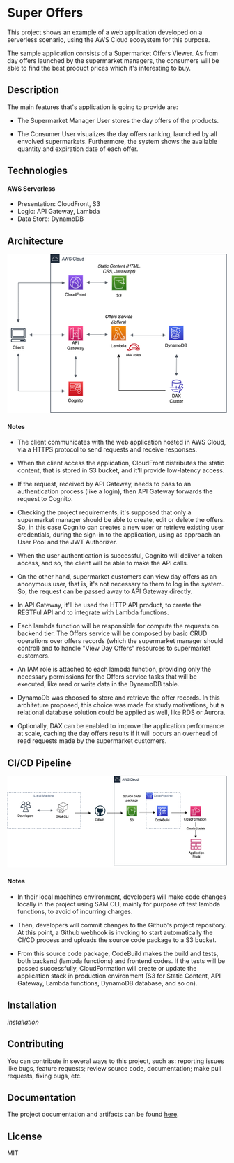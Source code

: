 # Super Offers

This project shows an example of a web application developed on a serverless scenario, using the AWS Cloud ecosystem for this purpose.

The sample application consists of a Supermarket Offers Viewer. As from day offers launched by the supermarket managers, the consumers will be able to find the best product prices which it's interesting to buy.

## Description

The main features that's application is going to provide are:

- The Supermarket Manager User stores the day offers of the products.

- The Consumer User visualizes the day offers ranking, launched by all envolved supermarkets. Furthermore, the system shows the available quantity and expiration date of each offer.

## Technologies

#### AWS Serverless

- Presentation: CloudFront, S3
- Logic: API Gateway, Lambda
- Data Store: DynamoDB

## Architecture

![Architecture](https://github.com/dancodingbr/superoffers/blob/main/docs/architecture/architecture.png)


#### Notes

- The client communicates with the web application hosted in AWS Cloud, via a HTTPS protocol to send requests and receive responses.

- When the client access the application, CloudFront distributes the static content, that is stored in S3 bucket, and it'll provide low-latency access.

- If the request, received by API Gateway, needs to pass to an authentication process (like a login), then API Gateway forwards the request to Cognito.

- Checking the project requirements, it's supposed that only a supermarket manager should be able to create, edit or delete the offers. So, in this case Cognito can creates a new user or retrieve existing user credentials, during the sign-in to the application, using as approach an User Pool and the JWT Authorizer.

- When the user authentication is successful, Cognito will deliver a token access, and so, the client will be able to make the API calls.

- On the other hand, supermarket customers can view day offers as an anonymous user, that is, it's not necessary to them to log in the system. So, the request can be passed away to API Gateway directly.

- In API Gateway, it'll be used the HTTP API product, to create the RESTFul API and to integrate with Lambda functions. 

- Each lambda function will be responsible for compute the requests on backend tier. The Offers service will be composed by basic CRUD operations over offers records (which the supermarket manager should control) and to handle "View Day Offers" resources to supermarket customers. 

- An IAM role is attached to each lambda function, providing only the necessary permissions for the Offers service tasks that will be executed, like read or write data in the DynamoDB table.

- DynamoDb was choosed to store and retrieve the offer records. In this architeture proposed, this choice was made for study motivations, but a relational database solution could be applied as well, like RDS or Aurora.

- Optionally, DAX can be enabled to improve the application performance at scale, caching the day offers results if it will occurs an overhead of read requests made by the supermarket customers.

## CI/CD Pipeline

![CI/CD Pipeline](https://github.com/dancodingbr/superoffers/blob/main/docs/devops/ci-cd-pipeline.png)

#### Notes

- In their local machines environment, developers will make code changes locally in the project using SAM CLI, mainly for purpose of test lambda functions, to avoid of incurring charges.

- Then, developers will commit changes to the Github's project repository. At this point, a Github webhook is invoking to start automatically the CI/CD process and uploads the source code package to a S3 bucket.

- From this source code package, CodeBuild makes the build and tests, both backend (lambda functions) and frontend codes. If the tests will be passed successfully, CloudFormation will create or update the application stack in production environment (S3 for Static Content, API Gateway, Lambda functions, DynamoDB database, and so on).

## Installation

_installation_

## Contributing

You can contribute in several ways to this project, such as: reporting issues like bugs, feature requests; review source code, documentation; make pull requests, fixing bugs, etc.

## Documentation

The project documentation and artifacts can be found [here](https://github.com/dancodingbr/superoffers/tree/main/docs).

## License

MIT

